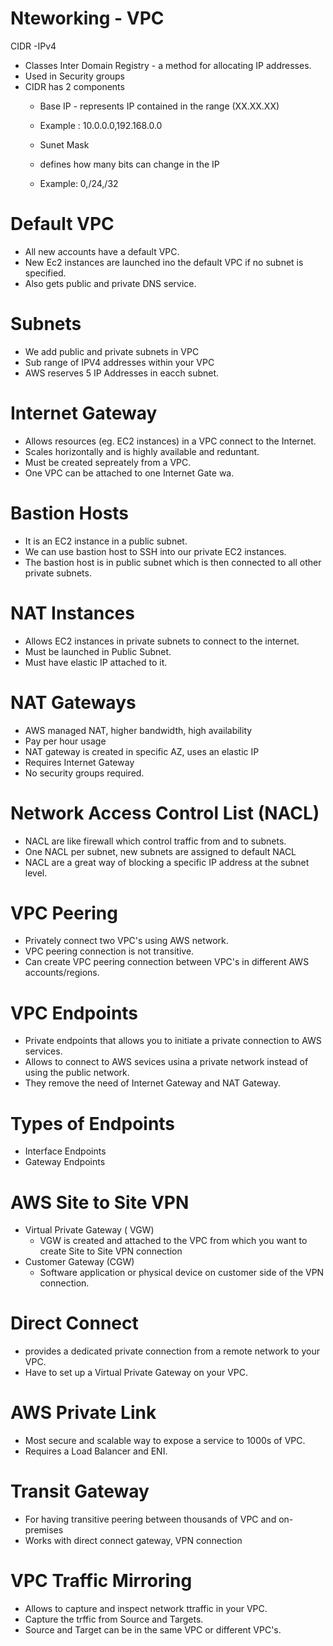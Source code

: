 # Nteworking - VPC #
CIDR -IPv4
* Classes Inter Domain Registry - a method for allocating IP addresses.
* Used in Security groups
* CIDR has 2 components
   * Base IP - represents IP contained in the range (XX.XX.XX)
   * Example : 10.0.0.0,192.168.0.0
 
   * Sunet Mask
   * defines how many bits can change in the IP
   * Example: 0,/24,/32

 # Default VPC #

  * All new accounts have a default VPC.
  * New Ec2 instances are launched ino the default VPC if no subnet is specified.
  * Also gets public and private DNS service.

 # Subnets #

  * We add public and private subnets in VPC
  * Sub range of IPV4 addresses within your VPC
  * AWS reserves 5 IP Addresses in eacch subnet.

# Internet Gateway #
 * Allows resources (eg. EC2 instances) in a VPC connect to the Internet.
 * Scales horizontally and is highly available and reduntant.
 * Must be created sepreately from a VPC.
 * One VPC can be attached to one Internet Gate wa.

# Bastion Hosts #
 * It is an EC2 instance in a public subnet.
 * We can use bastion host to SSH into our private EC2 instances.
 * The bastion host is in public subnet which is then connected to all other private subnets.

# NAT Instances #
 * Allows EC2 instances in private subnets to connect to the internet.
 * Must be launched in Public Subnet.
 * Must have elastic IP attached to it.

# NAT Gateways #
* AWS managed NAT, higher bandwidth, high availability
* Pay per hour usage
* NAT gateway is created in specific AZ, uses an elastic IP
* Requires Internet Gateway
* No security groups required.

# Network Access Control List (NACL) #
 * NACL are like firewall which control traffic from and to subnets.
 * One NACL per subnet, new subnets are assigned to default NACL
 * NACL are a great way of blocking a specific IP address at the subnet level.

# VPC Peering #
 * Privately connect two VPC's using AWS network.
 * VPC peering connection is not transitive.
 * Can create VPC peering connection between VPC's in different AWS accounts/regions.

# VPC Endpoints #
* Private endpoints that allows you to initiate a private connection to AWS services.
* Allows to connect to AWS sevices usina a private network instead of using the public network.
* They remove the need of Internet Gateway and NAT Gateway.

# Types of Endpoints #
* Interface Endpoints
* Gateway Endpoints

# AWS Site to Site VPN #
* Virtual Private Gateway ( VGW)
  * VGW is created and attached to the VPC from which you want to create Site to Site VPN connection
* Customer Gateway (CGW)
   * Software application or physical device on customer side of the VPN connection.
 
# Direct Connect #
* provides a dedicated private connection from a remote network to your VPC.
* Have to set up a Virtual Private Gateway on your VPC.

# AWS Private Link #
* Most secure and scalable way to expose a service to 1000s of VPC.
* Requires a Load Balancer and ENI.

# Transit Gateway
* For having transitive peering between thousands of VPC and on-premises
* Works with direct connect gateway, VPN connection

# VPC Traffic Mirroring #
* Allows to capture and inspect network ttraffic in your VPC.
* Capture the trffic from Source and Targets.
* Source and Target can be in the same VPC or different VPC's.















